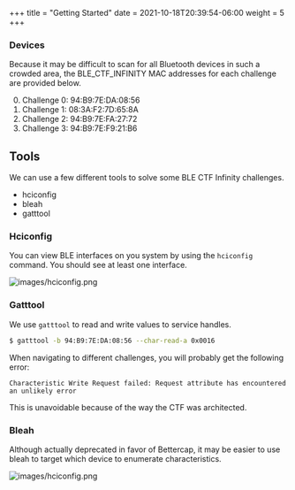 +++
title = "Getting Started"
date = 2021-10-18T20:39:54-06:00
weight = 5
+++

### Devices

Because it may be difficult to scan for all Bluetooth devices in such a crowded area, the BLE_CTF_INFINITY MAC addresses for each challenge are provided below.

0. Challenge 0: 94:B9:7E:DA:08:56
1. Challenge 1: 08:3A:F2:7D:65:8A
2. Challenge 2: 94:B9:7E:FA:27:72
3. Challenge 3: 94:B9:7E:F9:21:B6

## Tools

We can use a few different tools to solve some BLE CTF Infinity challenges.

- hciconfig
- bleah
- gatttool

### Hciconfig

You can view BLE interfaces on you system by using the `hciconfig` command. You should see at least one interface.

![images/hciconfig.png](/static/hciconfig.png)

### Gatttool

We use `gatttool` to read and write values to service handles.
```bash
$ gatttool -b 94:B9:7E:DA:08:56 --char-read-a 0x0016
```

When navigating to different challenges, you will probably get the following error:
```
Characteristic Write Request failed: Request attribute has encountered an unlikely error
```
This is unavoidable because of the way the CTF was architected.


### Bleah

Although actually deprecated in favor of Bettercap, it may be easier to use bleah to target which device to enumerate characteristics.

![images/hciconfig.png](/static/hciconfig.png)
